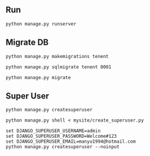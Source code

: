 ## Run 

`python manage.py runserver`

## Migrate DB

`python manage.py makemigrations tenent`

`python manage.py sqlmigrate tenent 0001`

`python manage.py migrate`

## Super User

`python manage.py createsuperuser`

`python manage.py shell < mysite/create_superuser.py`

```
set DJANGO_SUPERUSER_USERNAME=admin
set DJANGO_SUPERUSER_PASSWORD=Welcome#123
set DJANGO_SUPERUSER_EMAIL=manyu1994@hotmail.com
python manage.py createsuperuser --noinput
```